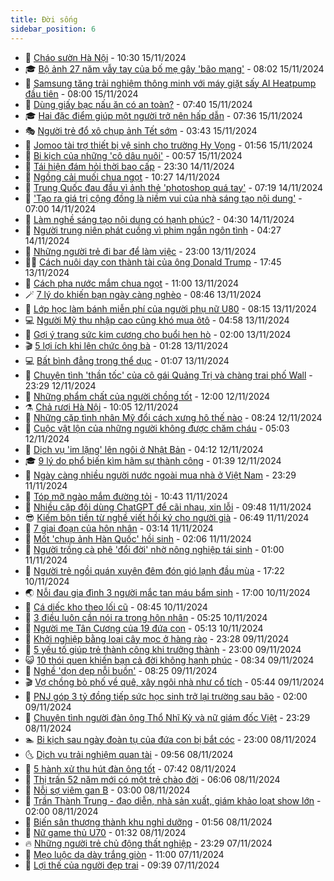 ```yaml
---
title: Đời sống
sidebar_position: 6
---
```


<!-- vnexpress-doi-song:START -->
- 🚀 [Cháo sườn Hà Nội](https://vnexpress.net/chao-suon-ha-noi-4816507.html) - 10:30 15/11/2024
- 🎓 [Bộ ảnh 27 năm vẫy tay của bố mẹ gây &#39;bão mạng&#39;](https://vnexpress.net/bo-anh-27-nam-vay-tay-cua-bo-me-gay-bao-mang-4816469.html) - 08:02 15/11/2024
- 🚦 [Samsung tăng trải nghiệm thông minh với máy giặt sấy AI Heatpump đầu tiên](https://vnexpress.net/samsung-tang-trai-nghiem-thong-minh-voi-may-giat-say-ai-heatpump-dau-tien-4813833.html) - 08:00 15/11/2024
- 🦣 [Dùng giấy bạc nấu ăn có an toàn?](https://vnexpress.net/dung-giay-bac-nau-an-co-an-toan-4816173.html) - 07:40 15/11/2024
- 🎓 [Hai đặc điểm giúp một người trở nên hấp dẫn](https://vnexpress.net/hai-dac-diem-giup-mot-nguoi-tro-nen-hap-dan-4816419.html) - 07:36 15/11/2024
- 🎭 [Người trẻ đổ xô chụp ảnh Tết sớm](https://vnexpress.net/nguoi-tre-do-xo-chup-anh-tet-som-4815347.html) - 03:43 15/11/2024
- 🦅 [Jomoo tài trợ thiết bị vệ sinh cho trường Hy Vọng](https://vnexpress.net/jomoo-tai-tro-thiet-bi-ve-sinh-cho-truong-hy-vong-4816124.html) - 01:56 15/11/2024
- 🎃 [Bi kịch của những &#39;cô dâu nuôi&#39;](https://vnexpress.net/bi-kich-cua-nhung-co-dau-nuoi-4815775.html) - 00:57 15/11/2024
- 💪 [Tái hiện đám hỏi thời bao cấp](https://vnexpress.net/tai-hien-dam-hoi-thoi-bao-cap-4816139.html) - 23:30 14/11/2024
- 🐻 [Ngồng cải muối chua ngọt](https://vnexpress.net/doi-song-cooking-ngong-cai-muoi-chua-ngot-4816054.html) - 10:27 14/11/2024
- 🧠 [Trung Quốc đau đầu vì ảnh thẻ &#39;photoshop quá tay&#39;](https://vnexpress.net/trung-quoc-dau-dau-vi-anh-the-photoshop-qua-tay-4815967.html) - 07:19 14/11/2024
- 🐘 [&#39;Tạo ra giá trị cộng đồng là niềm vui của nhà sáng tạo nội dung&#39;](https://vnexpress.net/tao-ra-gia-tri-cong-dong-la-niem-vui-cua-nha-sang-tao-noi-dung-4815954.html) - 07:00 14/11/2024
- 👹 [Làm nghề sáng tạo nội dung có hạnh phúc?](https://vnexpress.net/lam-nghe-sang-tao-noi-dung-co-hanh-phuc-4815590.html) - 04:30 14/11/2024
- 💂 [Người trung niên phát cuồng vì phim ngắn ngôn tình](https://vnexpress.net/nguoi-trung-nien-phat-cuong-vi-phim-ngan-ngon-tinh-4815237.html) - 04:27 14/11/2024
- 🦍 [Những người trẻ đi bar để làm việc](https://vnexpress.net/nhung-nguoi-tre-di-bar-de-lam-viec-4815342.html) - 23:00 13/11/2024
- 🧑‍🏫 [Cách nuôi dạy con thành tài của ông Donald Trump](https://vnexpress.net/cach-nuoi-day-con-thanh-tai-cua-ong-donald-trump-4815658.html) - 17:45 13/11/2024
- 🧰 [Cách pha nước mắm chua ngọt](https://vnexpress.net/doi-song-cooking-cach-pha-nuoc-mam-cham-4815587.html) - 11:00 13/11/2024
- 🪄 [7 lý do khiến bạn ngày càng nghèo](https://vnexpress.net/7-ly-do-khien-ban-ngay-cang-ngheo-4815079.html) - 08:46 13/11/2024
- 🐲 [Lớp học làm bánh miễn phí của người phụ nữ U80](https://vnexpress.net/lop-hoc-lam-banh-mien-phi-cua-nguoi-phu-nu-u80-4814660.html) - 08:15 13/11/2024
- 💻 [Người Mỹ thu nhập cao cũng khó mua ôtô](https://vnexpress.net/nguoi-my-thu-nhap-cao-cung-kho-mua-oto-4815506.html) - 04:58 13/11/2024
- 🐘 [Gợi ý trang sức kim cương cho buổi hẹn hò](https://vnexpress.net/goi-y-trang-suc-kim-cuong-cho-buoi-hen-ho-4815297.html) - 02:00 13/11/2024
- 🎬 [5 lợi ích khi lên chức ông bà](https://vnexpress.net/5-loi-ich-khi-len-chuc-ong-ba-4815399.html) - 01:28 13/11/2024
- 💻 [Bất bình đẳng trong thể dục](https://vnexpress.net/bat-binh-dang-trong-the-duc-4815104.html) - 01:07 13/11/2024
- 🧰 [Chuyện tình &#39;thần tốc&#39; của cô gái Quảng Trị và chàng trai phố Wall](https://vnexpress.net/chuyen-tinh-than-toc-cua-co-gai-quang-tri-va-chang-trai-pho-wall-4813275.html) - 23:29 12/11/2024
- 🫣 [Những phẩm chất của người chồng tốt](https://vnexpress.net/nhung-pham-chat-cua-nguoi-chong-tot-4815225.html) - 12:00 12/11/2024
- ⚗️ [Chả rươi Hà Nội](https://vnexpress.net/doi-song-cooking-cha-ruoi-ha-noi-4815261.html) - 10:05 12/11/2024
- 🌊 [Những cặp tình nhân Mỹ đổi cách xưng hô thế nào](https://vnexpress.net/nhung-cap-tinh-nhan-my-doi-cach-xung-ho-the-nao-4815174.html) - 08:24 12/11/2024
- 💃 [Cuộc vật lộn của những người không được chăm cháu](https://vnexpress.net/cuoc-vat-lon-cua-nhung-nguoi-khong-duoc-cham-chau-4815025.html) - 05:03 12/11/2024
- 🦆 [Dịch vụ &#39;im lặng&#39; lên ngôi ở Nhật Bản](https://vnexpress.net/dich-vu-im-lang-len-ngoi-o-nhat-ban-4815019.html) - 04:12 12/11/2024
- 🎓 [9 lý do phổ biến kìm hãm sự thành công](https://vnexpress.net/9-ly-do-pho-bien-kim-ham-su-thanh-cong-4814151.html) - 01:39 12/11/2024
- 💪 [Ngày càng nhiều người nước ngoài mua nhà ở Việt Nam](https://vnexpress.net/ngay-cang-nhieu-nguoi-nuoc-ngoai-mua-nha-o-viet-nam-4812691.html) - 23:29 11/11/2024
- 🤔 [Tóp mỡ ngào mắm đường tỏi](https://vnexpress.net/doi-song-cooking-top-mo-ngao-mam-duong-toi-4814783.html) - 10:43 11/11/2024
- 🧰 [Nhiều cặp đôi dùng ChatGPT để cãi nhau, xin lỗi](https://vnexpress.net/nhieu-cap-doi-dung-chatgpt-de-cai-nhau-xin-loi-4814645.html) - 09:48 11/11/2024
- 😎 [Kiếm bộn tiền từ nghề viết hồi ký cho người già](https://vnexpress.net/kiem-bon-tien-tu-nghe-viet-hoi-ky-cho-nguoi-gia-4814294.html) - 06:49 11/11/2024
- 🌮 [7 giai đoạn của hôn nhân](https://vnexpress.net/7-giai-doan-cua-hon-nhan-4814200.html) - 03:14 11/11/2024
- 🧠 [Mốt &#39;chụp ảnh Hàn Quốc&#39; hồi sinh](https://vnexpress.net/mot-chup-anh-han-quoc-hoi-sinh-4814189.html) - 02:06 11/11/2024
- 🎡 [Người trồng cà phê &#39;đổi đời&#39; nhờ nông nghiệp tái sinh](https://vnexpress.net/nguoi-trong-ca-phe-doi-doi-nho-nong-nghiep-tai-sinh-4814143.html) - 01:00 11/11/2024
- 🎡 [Người trẻ ngồi quán xuyên đêm đón gió lạnh đầu mùa](https://vnexpress.net/nguoi-tre-ngoi-quan-xuyen-dem-don-gio-lanh-dau-mua-4814180.html) - 17:22 10/11/2024
- 🌏 [Nỗi đau gia đình 3 người mắc tan máu bẩm sinh](https://vnexpress.net/noi-dau-gia-dinh-3-nguoi-mac-tan-mau-bam-sinh-4813824.html) - 17:00 10/11/2024
- 🐻 [Cá diếc kho theo lối cũ](https://vnexpress.net/doi-song-cooking-ca-diec-kho-theo-loi-cu-4814139.html) - 08:45 10/11/2024
- 💂 [3 điều luôn cần nói ra trong hôn nhân](https://vnexpress.net/3-dieu-luon-can-noi-ra-trong-hon-nhan-4814204.html) - 05:25 10/11/2024
- 🥸 [Người mẹ Tân Cương của 19 đứa con](https://vnexpress.net/nguoi-me-tan-cuong-cua-19-dua-con-4814207.html) - 05:13 10/11/2024
- 🌋 [Khởi nghiệp bằng loại cây mọc ở hàng rào](https://vnexpress.net/khoi-nghiep-bang-loai-cay-moc-o-hang-rao-4812987.html) - 23:28 09/11/2024
- 🦩 [5 yếu tố giúp trẻ thành công khi trưởng thành](https://vnexpress.net/5-yeu-to-giup-tre-thanh-cong-khi-truong-thanh-4814009.html) - 23:00 09/11/2024
- 😺 [10 thói quen khiến bạn cả đời không hạnh phúc](https://vnexpress.net/10-thoi-quen-khien-ban-ca-doi-khong-hanh-phuc-4813958.html) - 08:34 09/11/2024
- 🐻 [Nghề &#39;dọn dẹp nỗi buồn&#39;](https://vnexpress.net/nghe-don-dep-noi-buon-4814070.html) - 08:25 09/11/2024
- 🎬 [Vợ chồng bỏ phố về quê, xây ngôi nhà như cổ tích](https://vnexpress.net/vo-chong-bo-pho-ve-que-xay-ngoi-nha-nhu-co-tich-4813971.html) - 05:44 09/11/2024
- 🎊 [PNJ góp 3 tỷ đồng tiếp sức học sinh trở lại trường sau bão](https://vnexpress.net/pnj-gop-3-ty-dong-tiep-suc-hoc-sinh-tro-lai-truong-sau-bao-4813416.html) - 02:00 09/11/2024
- 💄 [Chuyện tình người đàn ông Thổ Nhĩ Kỳ và nữ giám đốc Việt](https://vnexpress.net/chuyen-tinh-nguoi-dan-ong-tho-nhi-ky-va-nu-giam-doc-viet-4812105.html) - 23:29 08/11/2024
- 🏊 [Bi kịch sau ngày đoàn tụ của đứa con bị bắt cóc](https://vnexpress.net/bi-kich-sau-ngay-doan-tu-cua-dua-con-bi-bat-coc-4813335.html) - 23:00 08/11/2024
- 🌜 [Dịch vụ trải nghiệm quan tài](https://vnexpress.net/dich-vu-trai-nghiem-quan-tai-4813628.html) - 09:56 08/11/2024
- 🤡 [5 hành xử thu hút đàn ông tốt](https://vnexpress.net/5-hanh-xu-thu-hut-dan-ong-tot-4813701.html) - 07:42 08/11/2024
- 🥰 [Thị trấn 52 năm mới có một trẻ chào đời](https://vnexpress.net/thi-tran-52-nam-moi-co-mot-tre-chao-doi-4813652.html) - 06:06 08/11/2024
- 🦍 [Nỗi sợ viêm gan B](https://vnexpress.net/noi-so-viem-gan-b-4813399.html) - 03:00 08/11/2024
- 🫣 [Trần Thành Trung - đạo diễn, nhà sản xuất, giám khảo loạt show lớn](https://vnexpress.net/tran-thanh-trung-dao-dien-nha-san-xuat-giam-khao-loat-show-lon-4813414.html) - 02:00 08/11/2024
- 🚦 [Biến sân thượng thành khu nghỉ dưỡng](https://vnexpress.net/bien-san-thuong-thanh-khu-nghi-duong-4812786.html) - 01:56 08/11/2024
- 🐘 [Nữ game thủ U70](https://vnexpress.net/nu-game-thu-u70-4812990.html) - 01:32 08/11/2024
- 🔥 [Những người trẻ chủ động thất nghiệp](https://vnexpress.net/nhung-nguoi-tre-chu-dong-that-nghiep-4813456.html) - 23:29 07/11/2024
- 🎃 [Mẹo luộc dạ dày trắng giòn](https://vnexpress.net/doi-song-cooking-meo-luoc-da-day-trang-gion-4813276.html) - 11:00 07/11/2024
- 🥳 [Lợi thế của người đẹp trai](https://vnexpress.net/loi-the-cua-nguoi-dep-trai-4813407.html) - 09:39 07/11/2024<!-- vnexpress-doi-song:END -->
